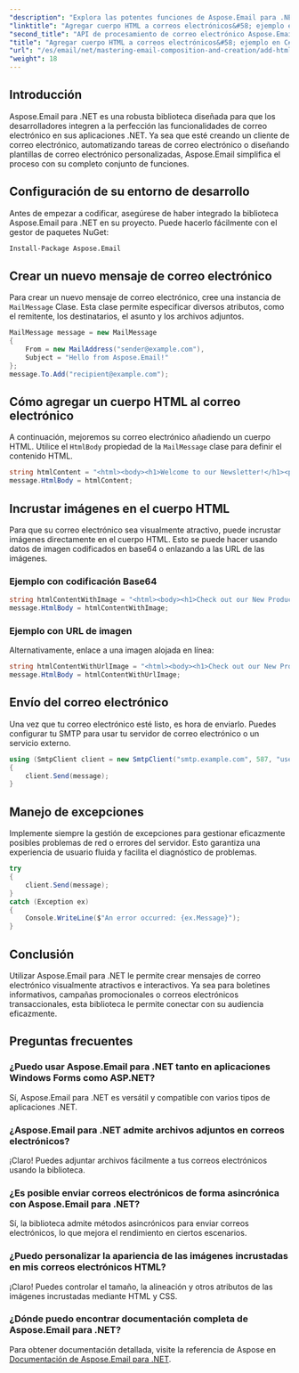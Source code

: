 ```yaml
---
"description": "Explora las potentes funciones de Aspose.Email para .NET en esta guía detallada. Aprende a crear, personalizar y enviar correos electrónicos profesionales con contenido HTML e imágenes incrustadas."
"linktitle": "Agregar cuerpo HTML a correos electrónicos&#58; ejemplo en C#"
"second_title": "API de procesamiento de correo electrónico Aspose.Email .NET"
"title": "Agregar cuerpo HTML a correos electrónicos&#58; ejemplo en C#"
"url": "/es/email/net/mastering-email-composition-and-creation/add-html-body-to-emails-csharp-example/"
"weight": 18
---
```


## Introducción

Aspose.Email para .NET es una robusta biblioteca diseñada para que los desarrolladores integren a la perfección las funcionalidades de correo electrónico en sus aplicaciones .NET. Ya sea que esté creando un cliente de correo electrónico, automatizando tareas de correo electrónico o diseñando plantillas de correo electrónico personalizadas, Aspose.Email simplifica el proceso con su completo conjunto de funciones.

## Configuración de su entorno de desarrollo

Antes de empezar a codificar, asegúrese de haber integrado la biblioteca Aspose.Email para .NET en su proyecto. Puede hacerlo fácilmente con el gestor de paquetes NuGet:

```bash
Install-Package Aspose.Email
```

## Crear un nuevo mensaje de correo electrónico

Para crear un nuevo mensaje de correo electrónico, cree una instancia de `MailMessage` Clase. Esta clase permite especificar diversos atributos, como el remitente, los destinatarios, el asunto y los archivos adjuntos.

```csharp
MailMessage message = new MailMessage
{
    From = new MailAddress("sender@example.com"),
    Subject = "Hello from Aspose.Email!"
};
message.To.Add("recipient@example.com");
```

## Cómo agregar un cuerpo HTML al correo electrónico

A continuación, mejoremos su correo electrónico añadiendo un cuerpo HTML. Utilice el `HtmlBody` propiedad de la `MailMessage` clase para definir el contenido HTML.

```csharp
string htmlContent = "<html><body><h1>Welcome to our Newsletter!</h1><p>This is a sample HTML email body.</p></body></html>";
message.HtmlBody = htmlContent;
```

## Incrustar imágenes en el cuerpo HTML

Para que su correo electrónico sea visualmente atractivo, puede incrustar imágenes directamente en el cuerpo HTML. Esto se puede hacer usando datos de imagen codificados en base64 o enlazando a las URL de las imágenes.

### Ejemplo con codificación Base64

```csharp
string htmlContentWithImage = "<html><body><h1>Check out our New Product!</h1><img src='data:image/jpeg;base64,/9j...'></body></html>";
message.HtmlBody = htmlContentWithImage;
```

### Ejemplo con URL de imagen

Alternativamente, enlace a una imagen alojada en línea:

```csharp
string htmlContentWithUrlImage = "<html><body><h1>Check out our New Product!</h1><img src='https://ejemplo.com/imagen.jpg'></body></html>";
message.HtmlBody = htmlContentWithUrlImage;
```

## Envío del correo electrónico

Una vez que tu correo electrónico esté listo, es hora de enviarlo. Puedes configurar tu SMTP para usar tu servidor de correo electrónico o un servicio externo.

```csharp
using (SmtpClient client = new SmtpClient("smtp.example.com", 587, "username", "password"))
{
    client.Send(message);
}
```

## Manejo de excepciones

Implemente siempre la gestión de excepciones para gestionar eficazmente posibles problemas de red o errores del servidor. Esto garantiza una experiencia de usuario fluida y facilita el diagnóstico de problemas.

```csharp
try
{
    client.Send(message);
}
catch (Exception ex)
{
    Console.WriteLine($"An error occurred: {ex.Message}");
}
```

## Conclusión

Utilizar Aspose.Email para .NET le permite crear mensajes de correo electrónico visualmente atractivos e interactivos. Ya sea para boletines informativos, campañas promocionales o correos electrónicos transaccionales, esta biblioteca le permite conectar con su audiencia eficazmente.

## Preguntas frecuentes

### ¿Puedo usar Aspose.Email para .NET tanto en aplicaciones Windows Forms como ASP.NET?
Sí, Aspose.Email para .NET es versátil y compatible con varios tipos de aplicaciones .NET.

### ¿Aspose.Email para .NET admite archivos adjuntos en correos electrónicos?
¡Claro! Puedes adjuntar archivos fácilmente a tus correos electrónicos usando la biblioteca.

### ¿Es posible enviar correos electrónicos de forma asincrónica con Aspose.Email para .NET?
Sí, la biblioteca admite métodos asincrónicos para enviar correos electrónicos, lo que mejora el rendimiento en ciertos escenarios.

### ¿Puedo personalizar la apariencia de las imágenes incrustadas en mis correos electrónicos HTML?
¡Claro! Puedes controlar el tamaño, la alineación y otros atributos de las imágenes incrustadas mediante HTML y CSS.

### ¿Dónde puedo encontrar documentación completa de Aspose.Email para .NET?
Para obtener documentación detallada, visite la referencia de Aspose en [Documentación de Aspose.Email para .NET](https://reference.aspose.com/email/net/).